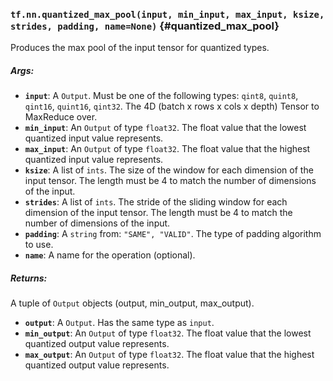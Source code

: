 ### `tf.nn.quantized_max_pool(input, min_input, max_input, ksize, strides, padding, name=None)` {#quantized_max_pool}

Produces the max pool of the input tensor for quantized types.

##### Args:


*  <b>`input`</b>: A `Output`. Must be one of the following types: `qint8`, `quint8`, `qint16`, `quint16`, `qint32`.
    The 4D (batch x rows x cols x depth) Tensor to MaxReduce over.
*  <b>`min_input`</b>: An `Output` of type `float32`.
    The float value that the lowest quantized input value represents.
*  <b>`max_input`</b>: An `Output` of type `float32`.
    The float value that the highest quantized input value represents.
*  <b>`ksize`</b>: A list of `ints`.
    The size of the window for each dimension of the input tensor.
    The length must be 4 to match the number of dimensions of the input.
*  <b>`strides`</b>: A list of `ints`.
    The stride of the sliding window for each dimension of the input
    tensor. The length must be 4 to match the number of dimensions of the input.
*  <b>`padding`</b>: A `string` from: `"SAME", "VALID"`.
    The type of padding algorithm to use.
*  <b>`name`</b>: A name for the operation (optional).

##### Returns:

  A tuple of `Output` objects (output, min_output, max_output).

*  <b>`output`</b>: A `Output`. Has the same type as `input`.
*  <b>`min_output`</b>: An `Output` of type `float32`. The float value that the lowest quantized output value represents.
*  <b>`max_output`</b>: An `Output` of type `float32`. The float value that the highest quantized output value represents.

